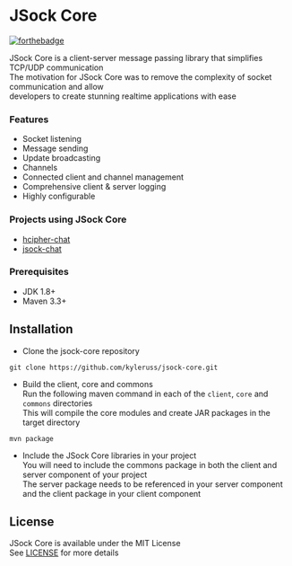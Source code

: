 # JSock Core

[![forthebadge](https://forthebadge.com/images/badges/made-with-java.svg)](https://forthebadge.com)

JSock Core is a client-server message passing library that simplifies TCP/UDP communication  
The motivation for JSock Core was to remove the complexity of socket communication and allow  
developers to create stunning realtime applications with ease

### Features
- Socket listening
- Message sending
- Update broadcasting
- Channels
- Connected client and channel management
- Comprehensive client & server logging
- Highly configurable 

### Projects using JSock Core
- [hcipher-chat](https://github.com/kyleruss/hcipher-chat)
- [jsock-chat](https://github.com/kyleruss/jsock-chat)

### Prerequisites
- JDK 1.8+
- Maven 3.3+

## Installation
- Clone the jsock-core repository
```
git clone https://github.com/kyleruss/jsock-core.git
```
- Build the client, core and commons  
Run the following maven command in each of the `client`, `core` and `commons` directories  
This will compile the core modules and create JAR packages in the target directory
```
mvn package
```
- Include the JSock Core libraries in your project  
You will need to include the commons package in both the client and server component of your project  
The server package needs to be referenced in your server component and the client package in your client component

## License
JSock Core is available under the MIT License  
See [LICENSE](LICENSE) for more details
